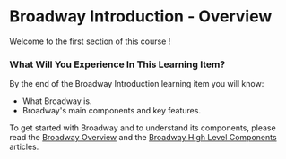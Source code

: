# Broadway Introduction - Overview

Welcome to the first section of this course !

 

### What Will You Experience In This Learning Item?

By the end of the Broadway Introduction learning item you will know:

- What Broadway is.
- Broadway's main components and key features.

To get started with Broadway and to understand its components, please read the [Broadway Overview](/articles/19_Broadway/01_broadway_overview.md) and the [Broadway High Level Components](/articles/19_Broadway/02_broadway_high_level_components.md) articles. 
